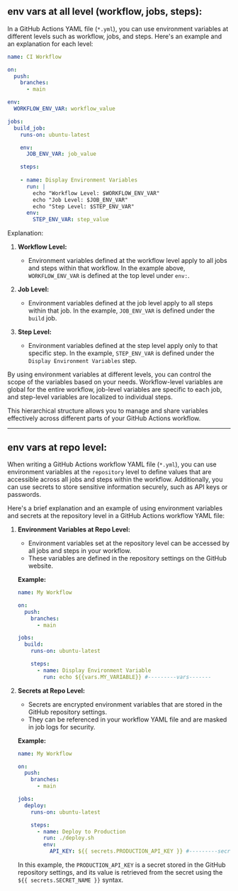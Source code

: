 ## env vars at all level (workflow, jobs, steps): 
In a GitHub Actions YAML file (`*.yml`), you can use environment variables at different levels such as workflow, jobs, and steps. Here's an example and an explanation for each level:

```yaml
name: CI Workflow

on:
  push:
    branches:
      - main

env:
  WORKFLOW_ENV_VAR: workflow_value

jobs:
  build_job:
    runs-on: ubuntu-latest

    env:
      JOB_ENV_VAR: job_value

    steps:
    
    - name: Display Environment Variables
      run: |
        echo "Workflow Level: $WORKFLOW_ENV_VAR"
        echo "Job Level: $JOB_ENV_VAR"
        echo "Step Level: $STEP_ENV_VAR"
      env:
        STEP_ENV_VAR: step_value
```

Explanation:

1. **Workflow Level:**
   - Environment variables defined at the workflow level apply to all jobs and steps within that workflow. In the example above, `WORKFLOW_ENV_VAR` is defined at the top level under `env:`.

2. **Job Level:**
   - Environment variables defined at the job level apply to all steps within that job. In the example, `JOB_ENV_VAR` is defined under the `build` job.

3. **Step Level:**
   - Environment variables defined at the step level apply only to that specific step. In the example, `STEP_ENV_VAR` is defined under the `Display Environment Variables` step.

By using environment variables at different levels, you can control the scope of the variables based on your needs. Workflow-level variables are global for the entire workflow, job-level variables are specific to each job, and step-level variables are localized to individual steps.

This hierarchical structure allows you to manage and share variables effectively across different parts of your GitHub Actions workflow.

---

## env vars at repo level:
When writing a GitHub Actions workflow YAML file (`*.yml`), you can use environment variables at the `repository` level to define values that are accessible across all jobs and steps within the workflow. Additionally, you can use secrets to store sensitive information securely, such as API keys or passwords.

Here's a brief explanation and an example of using environment variables and secrets at the repository level in a GitHub Actions workflow YAML file:

1. **Environment Variables at Repo Level:**
   - Environment variables set at the repository level can be accessed by all jobs and steps in your workflow.
   - These variables are defined in the repository settings on the GitHub website.

   **Example:**
   ```yml
   name: My Workflow

   on:
     push:
       branches:
         - main

   jobs:
     build:
       runs-on: ubuntu-latest

       steps:
         - name: Display Environment Variable
           run: echo ${{vars.MY_VARIABLE}} #---------vars-------
   ```

2. **Secrets at Repo Level:**
   - Secrets are encrypted environment variables that are stored in the GitHub repository settings.
   - They can be referenced in your workflow YAML file and are masked in job logs for security.

   **Example:**
   ```yml
   name: My Workflow

   on:
     push:
       branches:
         - main

   jobs:
     deploy:
       runs-on: ubuntu-latest

       steps:
         - name: Deploy to Production
           run: ./deploy.sh
           env:
             API_KEY: ${{ secrets.PRODUCTION_API_KEY }} #---------secret-------
   ```

   In this example, the `PRODUCTION_API_KEY` is a secret stored in the GitHub repository settings, and its value is retrieved from the secret using the `${{ secrets.SECRET_NAME }}` syntax.
